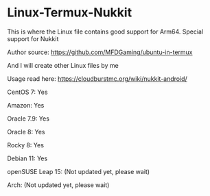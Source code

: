 # Linux-Termux-Nukkit

This is where the Linux file contains good support for Arm64. Special support for Nukkit

Author source: https://github.com/MFDGaming/ubuntu-in-termux

And I will create other Linux files by me

Usage read here: https://cloudburstmc.org/wiki/nukkit-android/


CentOS 7: Yes

Amazon: Yes

Oracle 7.9: Yes

Oracle 8: Yes

Rocky 8: Yes

Debian 11: Yes

openSUSE Leap 15: (Not updated yet, please wait)

Arch: (Not updated yet, please wait)
